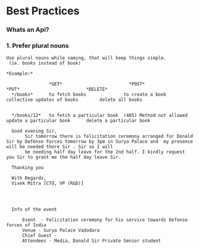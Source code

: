 # Best Practices

### Whats an Api?


### 1. Prefer plural nouns

    Use plural nouns while naming, that will keep things simple.
     (ie. books instead of book)

    *Example:*

                    *GET*                         *POST*                        *PUT*                         *DELETE*
      */books*      to fetch books              to create a book       collective updates of books        delete all books


      */books/12*   to fetch a particular book  (405) Method not allowed    update a particular book      delete a particular book

      Good evening Sir,
           Sir tomorrow there is felicitation ceremony arranged for Donald Sir by Defense Forces tomorrow by 3pm in Surya Palace and  my presence will be needed there Sir . Sir so I will
           be needing half day leave for the 2nd half. I kindly request you Sir to grant me the half day leave Sir.

      Thanking you

      With Regards,
      Vivek Mitra [CTO, VP (R&D)]




      Info of the event

          Event  - Felicitation ceremony for his service towards Defense forces of India
          Venue - Surya Palace Vadodara
          Chief Guest -
          Attendees - Media, Donald Sir Private Senior student
